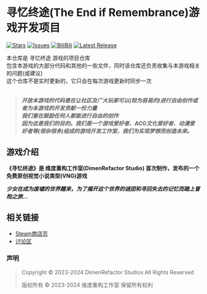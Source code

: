 # 寻忆终途(The End if Remembrance)游戏开发项目

[![Stars](https://img.shields.io/github/stars/Nebula-Studios/DimenBeat?style=flat&logo=data:image/svg%2bxml;base64,PHN2ZyB4bWxucz0iaHR0cDovL3d3dy53My5vcmcvMjAwMC9zdmciIHZlcnNpb249IjEiIHdpZHRoPSIxNiIgaGVpZ2h0PSIxNiI+PHBhdGggZD0iTTggLjI1YS43NS43NSAwIDAgMSAuNjczLjQxOGwxLjg4MiAzLjgxNSA0LjIxLjYxMmEuNzUuNzUgMCAwIDEgLjQxNiAxLjI3OWwtMy4wNDYgMi45Ny43MTkgNC4xOTJhLjc1MS43NTEgMCAwIDEtMS4wODguNzkxTDggMTIuMzQ3bC0zLjc2NiAxLjk4YS43NS43NSAwIDAgMS0xLjA4OC0uNzlsLjcyLTQuMTk0TC44MTggNi4zNzRhLjc1Ljc1IDAgMCAxIC40MTYtMS4yOGw0LjIxLS42MTFMNy4zMjcuNjY4QS43NS43NSAwIDAgMSA4IC4yNVoiIGZpbGw9IiNlYWM1NGYiLz48L3N2Zz4=&logoSize=auto&label=Stars&labelColor=444444&color=eac54f)](https://github.com/Nebula-Studios/DimenBeat/)
[![Issues](https://img.shields.io/github/issues/Nebula-Studios/DimenBeat?style=flat&label=Issues&labelColor=444444&color=1F883D)](https://github.com/Nebula-Studios/DimenBeat/issues)
[![BiliBili](https://img.shields.io/badge/动态-BiliBili-00A4DB?style=flat&labelColor=444444&logoSize=auto)](https://space.bilibili.com/3546784620087914/dynamic)
[![Latest Release](https://img.shields.io/github/v/release/Nebula-Studios/DimenBeat)](https://github.com/Nebula-Studios/DimenBeat)

本仓库是 寻忆终途 游戏的项目仓库<br>
包含本游戏的大部分代码和其他的一些文件，同时该仓库还负责收集与本游戏相关的问题(或建议)<br>
这个仓库不是实时更新的，它只会在每次游戏更新时同步一次<br>
<br>

> _**开放本游戏的代码意在让社区及广大玩家可以(较为容易的)进行自由创作或者为本游戏的开发贡献一份力量**_ <br>
> _**我们意在鼓励任何人都能进行自由的创作**_ <br>
> _**因为这是我们的目的。我们是一个游戏爱好者、ACG文化爱好者、动漫爱好者等(很杂很多)组成的游戏开发工作室，我们为实现梦想而创造未来。**_ <br>

## 游戏介绍

**《寻忆终途》是 维度重构工作室(DimenRefactor Studio) 首次制作，发布的一个免费原创视觉小说类型(VNG)游戏**

_**少女在成为废墟的世界醒来，为了揭开这个世界的谜团和寻回失去的记忆而踏上冒险之旅...**_

## 相关链接
- [Steam商店页](https://store.steampowered.com/app/2919180/DimenBeat)
- [讨论区](https://github.com/Nebula-Studios/DimenBeat/discussions)


### 声明
> Copyright © 2023-2024 DimenRefactor Studios All Rights Reserved
> 
> 版权所有 © 2023-2024 维度重构工作室 保留所有权利
